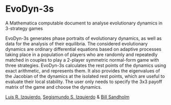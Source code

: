# EvoDyn-3s
A Mathematica computable document to analyse evolutionary dynamics in 3-strategy games

EvoDyn-3s generates phase portraits of evolutionary dynamics, as well as data for the analysis of their equilibria. The considered evolutionary dynamics are ordinary differential equations based on adaptive processes taking place in a population of players who are randomly and repeatedly matched in couples to play a 2-player symmetric normal-form game with three strategies. EvoDyn-3s calculates the rest points of the dynamics using exact arithmetic, and represents them. It also provides the eigenvalues of the Jacobian of the dynamics at the isolated rest points, which are useful to evaluate their local stability. The user only needs to specify the 3x3 payoff matrix of the game and choose the dynamics.

[Luis R. Izquierdo](http://luis.izqui.org), [Segismundo S. Izquierdo](http://segis.izqui.org) & [Bill Sandholm](http://www.ssc.wisc.edu/~whs/)
